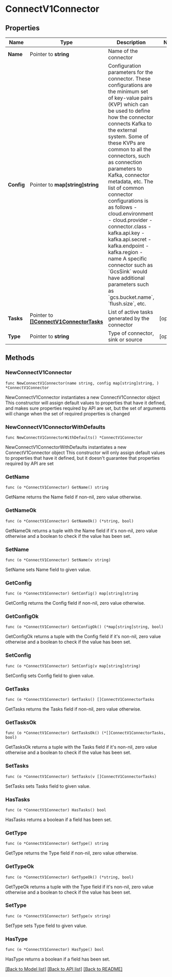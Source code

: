 # ConnectV1Connector

## Properties

Name | Type | Description | Notes
------------ | ------------- | ------------- | -------------
**Name** | Pointer to **string** | Name of the connector | 
**Config** | Pointer to **map[string]string** | Configuration parameters for the connector. These configurations are the minimum set of key-value pairs (KVP) which can be used to  define how the connector connects Kafka to the external system. Some of these KVPs are common to all the connectors, such as  connection parameters to Kafka, connector metadata, etc. The list of common connector configurations is as follows  - cloud.environment - cloud.provider - connector.class - kafka.api.key - kafka.api.secret - kafka.endpoint - kafka.region - name  A specific connector such as &#x60;GcsSink&#x60; would have additional parameters such as &#x60;gcs.bucket.name&#x60;, &#x60;flush.size&#x60;, etc. | 
**Tasks** | Pointer to [**[]ConnectV1ConnectorTasks**](connect_v1_Connector_tasks.md) | List of active tasks generated by the connector | [optional] 
**Type** | Pointer to **string** | Type of connector, sink or source | [optional] 

## Methods

### NewConnectV1Connector

`func NewConnectV1Connector(name string, config map[string]string, ) *ConnectV1Connector`

NewConnectV1Connector instantiates a new ConnectV1Connector object
This constructor will assign default values to properties that have it defined,
and makes sure properties required by API are set, but the set of arguments
will change when the set of required properties is changed

### NewConnectV1ConnectorWithDefaults

`func NewConnectV1ConnectorWithDefaults() *ConnectV1Connector`

NewConnectV1ConnectorWithDefaults instantiates a new ConnectV1Connector object
This constructor will only assign default values to properties that have it defined,
but it doesn't guarantee that properties required by API are set

### GetName

`func (o *ConnectV1Connector) GetName() string`

GetName returns the Name field if non-nil, zero value otherwise.

### GetNameOk

`func (o *ConnectV1Connector) GetNameOk() (*string, bool)`

GetNameOk returns a tuple with the Name field if it's non-nil, zero value otherwise
and a boolean to check if the value has been set.

### SetName

`func (o *ConnectV1Connector) SetName(v string)`

SetName sets Name field to given value.


### GetConfig

`func (o *ConnectV1Connector) GetConfig() map[string]string`

GetConfig returns the Config field if non-nil, zero value otherwise.

### GetConfigOk

`func (o *ConnectV1Connector) GetConfigOk() (*map[string]string, bool)`

GetConfigOk returns a tuple with the Config field if it's non-nil, zero value otherwise
and a boolean to check if the value has been set.

### SetConfig

`func (o *ConnectV1Connector) SetConfig(v map[string]string)`

SetConfig sets Config field to given value.


### GetTasks

`func (o *ConnectV1Connector) GetTasks() []ConnectV1ConnectorTasks`

GetTasks returns the Tasks field if non-nil, zero value otherwise.

### GetTasksOk

`func (o *ConnectV1Connector) GetTasksOk() (*[]ConnectV1ConnectorTasks, bool)`

GetTasksOk returns a tuple with the Tasks field if it's non-nil, zero value otherwise
and a boolean to check if the value has been set.

### SetTasks

`func (o *ConnectV1Connector) SetTasks(v []ConnectV1ConnectorTasks)`

SetTasks sets Tasks field to given value.

### HasTasks

`func (o *ConnectV1Connector) HasTasks() bool`

HasTasks returns a boolean if a field has been set.

### GetType

`func (o *ConnectV1Connector) GetType() string`

GetType returns the Type field if non-nil, zero value otherwise.

### GetTypeOk

`func (o *ConnectV1Connector) GetTypeOk() (*string, bool)`

GetTypeOk returns a tuple with the Type field if it's non-nil, zero value otherwise
and a boolean to check if the value has been set.

### SetType

`func (o *ConnectV1Connector) SetType(v string)`

SetType sets Type field to given value.

### HasType

`func (o *ConnectV1Connector) HasType() bool`

HasType returns a boolean if a field has been set.


[[Back to Model list]](../README.md#documentation-for-models) [[Back to API list]](../README.md#documentation-for-api-endpoints) [[Back to README]](../README.md)


